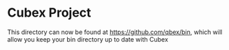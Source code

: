 Cubex Project
===

This directory can now be found at https://github.com/qbex/bin, which will allow
you keep your bin directory up to date with Cubex
